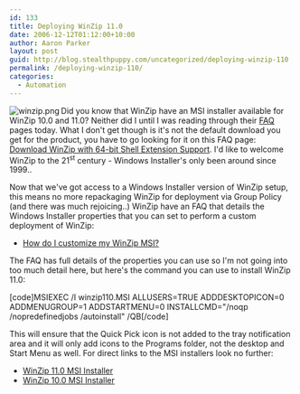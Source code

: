 ```yaml
---
id: 133
title: Deploying WinZip 11.0
date: 2006-12-12T01:12:00+10:00
author: Aaron Parker
layout: post
guid: http://blog.stealthpuppy.com/uncategorized/deploying-winzip-110
permalink: /deploying-winzip-110/
categories:
  - Automation
---
```

<img src="{{site.baseurl}}/media/2008/02/winzip.png" align="left" alt="winzip.png" />Did you know that WinZip have an MSI installer available for WinZip 10.0 and 11.0? Neither did I until I was reading through their [FAQ](http://www.winzip.com/faq.htm) pages today. What I don't get though is it's not the default download you get for the product, you have to go looking for it on this FAQ page: [Download WinZip with 64-bit Shell Extension Support](http://www.winzip.com/xmsicust.htm). I'd like to welcome WinZip to the 21<sup>st</sup> century - Windows Installer's only been around since 1999..

Now that we've got access to a Windows Installer version of WinZip setup, this means no more repackaging WinZip for deployment via Group Policy (and there was much rejoicing..) WinZip have an FAQ that details the Windows Installer properties that you can set to perform a custom deployment of WinZip:

  * [How do I customize my WinZip MSI?](http://www.winzip.com/xmsicust.htm)

The FAQ has full details of the properties you can use so I'm not going into too much detail here, but here's the command you can use to install WinZip 11.0:

[code]MSIEXEC /I winzip110.MSI ALLUSERS=TRUE ADDDESKTOPICON=0 ADDMENUGROUP=1 ADDSTARTMENU=0 INSTALLCMD="/noqp /nopredefinedjobs /autoinstall" /QB[/code]

This will ensure that the Quick Pick icon is not added to the tray notification area and it will only add icons to the Programs folder, not the desktop and Start Menu as well. For direct links to the MSI installers look no further:

  * [WinZip 11.0 MSI Installer](http://download.winzip.com/winzip110.msi)
  * [WinZip 10.0 MSI Installer](http://download.winzip.com/winzip100.msi)